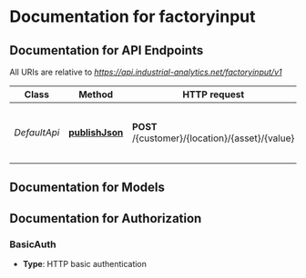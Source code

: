# Documentation for factoryinput

<a name="documentation-for-api-endpoints"></a>
## Documentation for API Endpoints

All URIs are relative to *https://api.industrial-analytics.net/factoryinput/v1*

Class | Method | HTTP request | Description
------------ | ------------- | ------------- | -------------
*DefaultApi* | [**publishJson**](Apis/DefaultApi.md#publishjson) | **POST** /{customer}/{location}/{asset}/{value} | Create MQTT Message from Rest call


<a name="documentation-for-models"></a>
## Documentation for Models



<a name="documentation-for-authorization"></a>
## Documentation for Authorization

<a name="BasicAuth"></a>
### BasicAuth

- **Type**: HTTP basic authentication

